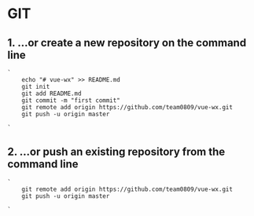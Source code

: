 # GIT 

## 1. …or create a new repository on the command line

    `
		echo "# vue-wx" >> README.md
		git init
		git add README.md
		git commit -m "first commit"
		git remote add origin https://github.com/team0809/vue-wx.git
		git push -u origin master

    `

## 2. …or push an existing repository from the command line

    `
		git remote add origin https://github.com/team0809/vue-wx.git
		git push -u origin master

    `

